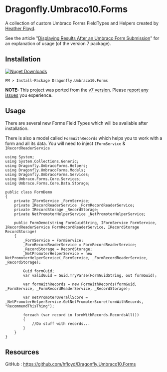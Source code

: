 # Dragonfly.Umbraco10.Forms #

A collection of custom Umbraco Forms FieldTypes and Helpers created by [Heather Floyd](https://www.HeatherFloyd.com).

See the article "[Displaying Results After an Umbraco Form Submission](https://heatherfloyd.com/blog/posts/displaying-results-after-an-umbraco-form-submission/)" for an explanation of usage (of the version 7 package).

## Installation ##
[![Nuget Downloads](https://buildstats.info/nuget/Dragonfly.Umbraco10.Forms)](https://www.nuget.org/packages/Dragonfly.Umbraco10.Forms/)

    PM > Install-Package Dragonfly.Umbraco10.Forms


**NOTE:** This project was ported from the [v7 version](https://github.com/hfloyd/Dragonfly.Umbraco7Forms). Please [report any issues](https://github.com/hfloyd/Dragonfly.Umbraco10.Forms/issues) you experience.


## Usage ##

There are several new Forms Field Types which will be available after installation.

There is also a model called `FormWithRecords` which helps you to work with a form and all its data. You will need to inject `IFormService` & `IRecordReaderService`

    using System;
    using System.Collections.Generic;
    using Dragonfly.UmbracoForms.Helpers;
    using Dragonfly.UmbracoForms.Models;
    using Dragonfly.UmbracoForms.Services;
    using Umbraco.Forms.Core.Services;
	using Umbraco.Forms.Core.Data.Storage;

	public class FormDemo
    {
        private IFormService _FormService;
        private IRecordReaderService _FormRecordReaderService;
		private IRecordStorage _RecordStorage;
        private NetPromoterHelperService _NetPromoterHelperService;

		public FormDemo(string FormGuidString, IFormService FormService, IRecordReaderService FormRecordReaderService, IRecordStorage RecordStorage)
        {
            _FormService = FormService;
            _FormRecordReaderService = FormRecordReaderService;
			_RecordStorage = RecordStorage;
            _NetPromoterHelperService = new NetPromoterHelperService(_FormService, _FormRecordReaderService, _RecordStorage);

            Guid formGuid;
            var validGuid = Guid.TryParse(FormGuidString, out formGuid);

            var formWithRecords = new FormWithRecords(formGuid, _FormService, _FormRecordReaderService, _RecordStorage);
            
            var netPromoterOverallScore = _NetPromoterHelperService.GetNetPromoterScore(formWithRecords, "RecommendThisThing");
            
            foreach (var record in formWithRecords.RecordsAll())
            {
				//Do stuff with records...
			}
		}
	}

## Resources ##

GitHub : https://github.com/hfloyd/Dragonfly.Umbraco10.Forms


